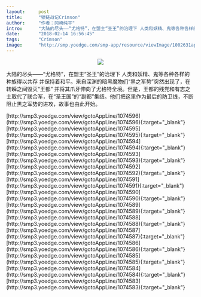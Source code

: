 ```yaml
---
layout:     post
title:      "锁链战记Crimson"
author:     "作者：冈崎纯平"
intro:      "大陆的尽头——“尤格特”，在盟主“圣王”的治理下 人类和妖精、鬼等各种各样的种族得以共存 并保持着和平。来自深渊的暗黑魔物们“黒之军势”突然出现了，在转瞬之间毁灭“王都” 并将其爪牙伸向了尤格特全境。但是，王都的残党和有志之士取代了联合军，在“圣王国”的“副都”集结。他们把这里作为最后的防卫线，不断阻止黒之军势的进攻，故事也由此开始。"
date:       "2018-02-14 16:56:45"
tags:       "Crimson"
image:      "http://smp.yoedge.com/smp-app/resource/viewImage/1002631appline.png"
---
```

<div style="text-align: center">
<p><img src="http://smp.yoedge.com/smp-app/resource/viewImage/1002631appline.png"/></p>
</div>
<p class="post-meta">
<span>大陆的尽头——“尤格特”，在盟主“圣王”的治理下 人类和妖精、鬼等各种各样的种族得以共存 并保持着和平。来自深渊的暗黑魔物们“黒之军势”突然出现了，在转瞬之间毁灭“王都” 并将其爪牙伸向了尤格特全境。但是，王都的残党和有志之士取代了联合军，在“圣王国”的“副都”集结。他们把这里作为最后的防卫线，不断阻止黒之军势的进攻，故事也由此开始。</span>
</p>
[http://smp3.yoedge.com/view/gotoAppLine/1074596](http://smp3.yoedge.com/view/gotoAppLine/1074596){:target="_blank"}
[http://smp3.yoedge.com/view/gotoAppLine/1074595](http://smp3.yoedge.com/view/gotoAppLine/1074595){:target="_blank"}
[http://smp3.yoedge.com/view/gotoAppLine/1074594](http://smp3.yoedge.com/view/gotoAppLine/1074594){:target="_blank"}
[http://smp3.yoedge.com/view/gotoAppLine/1074593](http://smp3.yoedge.com/view/gotoAppLine/1074593){:target="_blank"}
[http://smp3.yoedge.com/view/gotoAppLine/1074592](http://smp3.yoedge.com/view/gotoAppLine/1074592){:target="_blank"}
[http://smp3.yoedge.com/view/gotoAppLine/1074591](http://smp3.yoedge.com/view/gotoAppLine/1074591){:target="_blank"}
[http://smp3.yoedge.com/view/gotoAppLine/1074590](http://smp3.yoedge.com/view/gotoAppLine/1074590){:target="_blank"}
[http://smp3.yoedge.com/view/gotoAppLine/1074589](http://smp3.yoedge.com/view/gotoAppLine/1074589){:target="_blank"}
[http://smp3.yoedge.com/view/gotoAppLine/1074588](http://smp3.yoedge.com/view/gotoAppLine/1074588){:target="_blank"}
[http://smp3.yoedge.com/view/gotoAppLine/1074587](http://smp3.yoedge.com/view/gotoAppLine/1074587){:target="_blank"}
[http://smp3.yoedge.com/view/gotoAppLine/1074586](http://smp3.yoedge.com/view/gotoAppLine/1074586){:target="_blank"}
[http://smp3.yoedge.com/view/gotoAppLine/1074585](http://smp3.yoedge.com/view/gotoAppLine/1074585){:target="_blank"}
[http://smp3.yoedge.com/view/gotoAppLine/1074584](http://smp3.yoedge.com/view/gotoAppLine/1074584){:target="_blank"}
[http://smp3.yoedge.com/view/gotoAppLine/1074583](http://smp3.yoedge.com/view/gotoAppLine/1074583){:target="_blank"}


